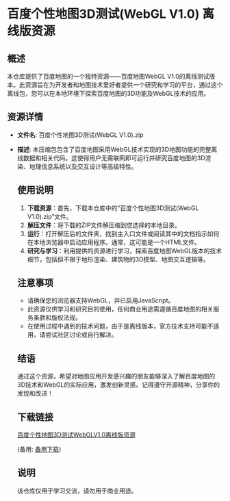 # 百度个性地图3D测试(WebGL V1.0) 离线版资源

## 概述

本仓库提供了百度地图的一个独特资源——百度地图WebGL V1.0的离线测试版本。此资源旨在为开发者和地图技术爱好者提供一个研究和学习的平台，通过这个离线包，您可以在本地环境下探索百度地图的3D功能及WebGL技术的应用。

## 资源详情

- **文件名**: 百度个性地图3D测试(WebGL V1.0).zip
- **描述**: 本压缩包包含了百度地图采用WebGL技术实现的3D地图功能的完整离线数据和相关代码。这使得用户无需联网即可运行并研究百度地图的3D渲染、地理信息系统以及交互设计等高级特性。

  ## 使用说明

  1. **下载资源**：首先，下载本仓库中的“百度个性地图3D测试(WebGL V1.0).zip”文件。
  2. **解压文件**：将下载的ZIP文件解压缩到您选择的本地目录。
  3. **运行**：打开解压后的文件夹，找到主入口文件或阅读其中的文档指示如何在本地浏览器中启动应用程序。通常，这可能是一个HTML文件。
  4. **研究与学习**：利用提供的资源进行学习，探索百度地图WebGL版本的技术细节，包括但不限于地形渲染、建筑物的3D模型、地图交互逻辑等。

  ## 注意事项

  - 请确保您的浏览器支持WebGL，并已启用JavaScript。
  - 此资源仅供学习和研究目的使用，任何商业用途需遵循百度地图的相关服务条款和版权法规。
  - 在使用过程中遇到的技术问题，由于是离线版本，官方技术支持可能不适用，请尝试社区讨论或自行解决。

  ## 结语

  通过这个资源，希望对地图应用开发感兴趣的朋友能够深入了解百度地图的3D技术和WebGL的实际应用，激发创新灵感。记得遵守开源精神，分享你的发现和改进！

  ## 下载链接
  [百度个性地图3D测试WebGLV1.0离线版资源](https://pan.quark.cn/s/2a19b164a738) 

  (备用: [备用下载](https://pan.baidu.com/s/19l80bR5B5dLIHgP2oFZvKw?pwd=1234))

  ## 说明

  该仓库仅用于学习交流，请勿用于商业用途。
